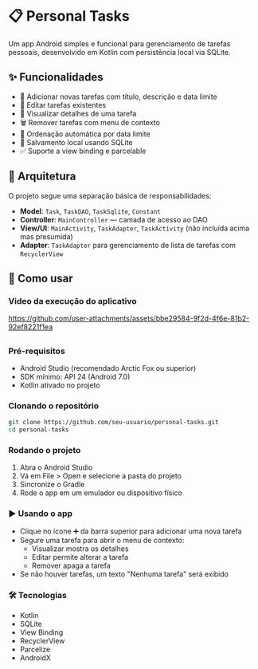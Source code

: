 # 📋 Personal Tasks

Um app Android simples e funcional para gerenciamento de tarefas pessoais, desenvolvido em Kotlin com persistência local via SQLite.

## ✨ Funcionalidades

- 📌 Adicionar novas tarefas com título, descrição e data limite
- 📝 Editar tarefas existentes
- 👀 Visualizar detalhes de uma tarefa
- 🗑️ Remover tarefas com menu de contexto
- 📅 Ordenação automática por data limite
- 💾 Salvamento local usando SQLite
- ✅ Suporte a view binding e parcelable

## 🧱 Arquitetura

O projeto segue uma separação básica de responsabilidades:

- **Model**: `Task`, `TaskDAO`, `TaskSqlite`, `Constant`
- **Controller**: `MainController` — camada de acesso ao DAO
- **View/UI**: `MainActivity`, `TaskAdapter`, `TaskActivity` (não incluída acima mas presumida)
- **Adapter**: `TaskAdapter` para gerenciamento de lista de tarefas com `RecyclerView`

## 📲 Como usar


### Video da execução do aplicativo

https://github.com/user-attachments/assets/bbe29584-9f2d-4f6e-81b2-92ef8221f1ea

##

### Pré-requisitos

- Android Studio (recomendado Arctic Fox ou superior)
- SDK mínimo: API 24 (Android 7.0)
- Kotlin ativado no projeto

### Clonando o repositório

```bash
git clone https://github.com/seu-usuario/personal-tasks.git
cd personal-tasks
``` 

### Rodando o projeto

1. Abra o Android Studio
2. Vá em File > Open e selecione a pasta do projeto
3. Sincronize o Gradle
4. Rode o app em um emulador ou dispositivo físico

### ▶️ Usando o app

- Clique no ícone ➕ da barra superior para adicionar uma nova tarefa
- Segure uma tarefa para abrir o menu de contexto:
  - Visualizar mostra os detalhes
  - Editar permite alterar a tarefa
  - Remover apaga a tarefa
- Se não houver tarefas, um texto "Nenhuma tarefa" será exibido

### 🛠️ Tecnologias

- Kotlin
- SQLite
- View Binding
- RecyclerView
- Parcelize
- AndroidX

